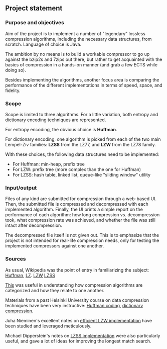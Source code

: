 Project statement
-----------------

### Purpose and objectives

Aim of the project is to implement a number of "legendary" lossless compression
algorithms, including the necessary data structures, from scratch. Language of
choice is Java.

The ambition by no means is to build a workable compressor to go up against the
bzip2s and 7zips out there, but rather to get acquainted with the basics of
compression in a hands-on manner (and grab a few ECTS while doing so).

Besides implementing the algorithms, another focus area is comparing the
performance of the different implementations in terms of speed, space, and
fidelity.

### Scope

Scope is limited to three algorithms. For a little variation, both entropy and
dictionary encoding techniques are represented.

For entropy encoding, the obvious choice is **Huffman**.

For dictionary encoding, one algorithm is picked from each of the two main
Lempel-Ziv families: **LZSS** from the LZ77, and **LZW** from the LZ78 family.

With these choices, the following data structures need to be implemented:
- For Huffman: min-heap, prefix tree
- For LZW: prefix tree (more complex than the one for Huffman)
- For LZSS: hash table, linked list, queue-like "sliding window" utility

### Input/output

Files of any kind are submitted for compression through a web-based UI. Then,
the submitted file is compressed and decompressed with each implemented
algorithm. Finally, the UI prints a simple report on the performance of each
algorithm: how long compression vs. decompression took, what compression rate
was achieved, and whether the file was still intact after decompression.

The decompressed file itself is not given out. This is to emphasize that the
project is not intended for real-life compression needs, only for testing the
implemented compressors against one another.

### Sources

As usual, Wikipedia was the point of entry in familiarizing the subject:
[Huffman](https://en.wikipedia.org/wiki/Huffman_coding),
[LZ](https://en.wikipedia.org/wiki/LZ77_and_LZ78).
[LZW](https://en.wikipedia.org/wiki/LZW)
[LZSS](https://en.wikipedia.org/wiki/LZSS)

[This](http://ethw.org/History_of_Lossless_Data_Compression_Algorithms) was
useful in understanding how compression algorithms are categorized and how they
relate to one another.

Materials from a past Helsinki University course on data compression techniques
have been very instructive:
[Huffman coding](https://www.cs.helsinki.fi/u/puglisi/dct2015/slides2.pdf),
[dictionary compression](https://www.cs.helsinki.fi/u/puglisi/dct2015/slides7.pdf).

Juha Nieminen's excellent notes on [efficient LZW implementation](http://warp.povusers.org/EfficientLZW/index.html)
have been studied and leveraged meticulously.

Michael Dipperstein's notes on [LZSS implementation](http://michael.dipperstein.com/lzss/)
were also particularly useful, and gave a lot of ideas for improving the longest
match search.
